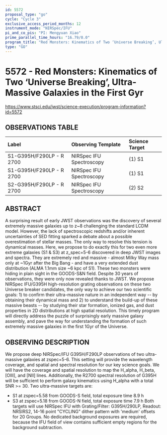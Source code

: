 ```yaml
---
id: 5572
proposal_type: "go"
cycle: "Cycle 3"
exclusive_access_period_months: 12
instrument_mode: "NIRSpec/IFU"
pi_and_co_pis: "PI: Mengyuan Xiao"
prime_parallel_time_hours: "16.79/0.0"
program_title: "Red Monsters: Kinematics of Two ‘Universe Breaking’, Ultra-Massive Galaxies in the First Gyr"
type: "GO"
---
```

# 5572 - Red Monsters: Kinematics of Two ‘Universe Breaking’, Ultra-Massive Galaxies in the First Gyr
https://www.stsci.edu/jwst/science-execution/program-information?id=5572
## OBSERVATIONS TABLE
| Label                      | Observing Template         | Science Target |
| :------------------------- | :------------------------- | :------------- |
| S1-G395H/F290LP - R 2700   | NIRSpec IFU Spectroscopy   | (1) S1         |
| S1-G395H/F290LP - R 2700   | NIRSpec IFU Spectroscopy   | (1) S1         |
| S2-G395H/F290LP - R 2700   | NIRSpec IFU Spectroscopy   | (2) S2         |

## ABSTRACT

A surprising result of early JWST observations was the discovery of several extremely massive galaxies up to z~8 challenging the standard LCDM model. However, the lack of spectroscopic redshifts and/or inherent uncertainties of SED fitting sparked a debate about a possible overestimation of stellar masses. The only way to resolve this tension is dynamical masses. Here, we propose to do exactly this for two even more extreme galaxies (S1 & S3) at z_spec=5-6 discovered in deep JWST images and spectra. They are extremely red and massive - almost Milky Way mass only at ~1Gyr after the Big Bang - and have a very extended dust distribution (ALMA 1.1mm size ~6 kpc of S1). These two monsters were hiding in plain sight in the GOODS-S&N field. Despite 30 years of observations, they were only now revealed thanks to JWST. We propose NIRSpec IFU/G395H high-resolution grating observations on these two Universe breaker candidates, the only way to achieve our two scientific goals: 1) to confirm their ultra-massive nature in an independent way -- by obtaining their dynamical mass and 2) to understand the build-up of these massive beasts -- by studying their star formation, ionized gas, and dust properties in 2D distributions at high spatial resolution. This timely program will directly address the puzzle of surprisingly early massive galaxy assembly, and pave the way for understanding the formation of such extremely massive galaxies in the first 1Gyr of the Universe.

## OBSERVING DESCRIPTION

We propose deep NIRSpec/IFU G395H/F290LP observations of two ultra-massive galaxies at zspec=5-6.
This setting will provide the wavelength coverage, and spatial and spectral resolution for our key science goals. We will have the coverage and spatial resolution to map the H_alpha, H_beta, [OIII], and [NII] lines. Additionally, the R2700 spectral resolution of G395H will be sufficient to perform galaxy kinematics using H_alpha with a total SNR >= 30.
Two ultra-massive targets are:
- S1 at zspec=5.58 from GOODS-S field, total exposure time 8.9 h
- S3 at zspec=5.18 from GOODS-N field, total exposure time 7.9 h
Both targets will use NIRSpec IFU with Grating/Filter: G395H/290LP, Readout: NRSIRS2, 14-16 point "CYCLING" dither pattern with 'medium' offsets for 20 Groups.
No dedicated background exposures are required, because the IFU field of view contains sufficient empty regions for the background subtraction.